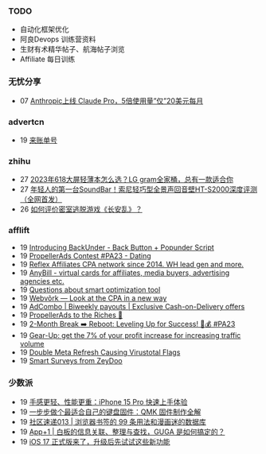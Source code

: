 ### TODO
-  自动化框架优化
-  阿良Devops 训练营资料
-  生财有术精华帖子、航海帖子浏览
-  Affiliate 每日训练

### 无忧分享
<!-- ruyo:START -->
-  07 [Anthropic上线 Claude Pro，5倍使用量”仅”20美元每月](https://51.ruyo.net/18472.html)<!-- ruyo:END -->

### advertcn
<!-- advertcn:START -->
-  19 [来账单号](https://www.advertcn.com/forum.php?mod=viewthread&tid=112170)<!-- advertcn:END -->

### zhihu
<!-- zhihu:START -->
-  27 [2023年618大屏轻薄本怎么选？LG gram全家桶，总有一款适合你](http://zhuanlan.zhihu.com/p/632641888?utm_campaign=rss&utm_medium=rss&utm_source=rss&utm_content=title)
-  27 [年轻人的第一台SoundBar！索尼轻巧型全景声回音壁HT-S2000深度评测（全网首发）](http://zhuanlan.zhihu.com/p/630990296?utm_campaign=rss&utm_medium=rss&utm_source=rss&utm_content=title)
-  26 [如何评价密室逃脱游戏《长安乱》？](http://www.zhihu.com/question/563950552/answer/3045961312?utm_campaign=rss&utm_medium=rss&utm_source=rss&utm_content=title)<!-- zhihu:END -->

### afflift
<!-- afflift:START -->
-  19 [Introducing BackUnder - Back Button + Popunder Script](https://afflift.com/f/threads/introducing-backunder-back-button-popunder-script.10073/)
-  19 [PropellerAds Contest #PA23 - Dating](https://afflift.com/f/threads/propellerads-contest-pa23-dating.11602/)
-  19 [Reflex Affiliates CPA network since 2014. WH lead gen and more.](https://afflift.com/f/threads/reflex-affiliates-cpa-network-since-2014-wh-lead-gen-and-more.7190/)
-  19 [AnyBill - virtual cards for affiliates, media buyers, advertising agencies etc.](https://afflift.com/f/threads/anybill-virtual-cards-for-affiliates-media-buyers-advertising-agencies-etc.11204/)
-  19 [Questions about smart optimization tool](https://afflift.com/f/threads/questions-about-smart-optimization-tool.11650/)
-  19 [Webvõrk — Look at the CPA in a new way](https://afflift.com/f/threads/webv%C3%B5rk-%E2%80%94-look-at-the-cpa-in-a-new-way.2820/)
-  19 [AdCombo | Biweekly payouts | Exclusive Cash-on-Delivery offers](https://afflift.com/f/threads/adcombo-biweekly-payouts-exclusive-cash-on-delivery-offers.3509/)
-  19 [PropellerAds to the Riches 🤑](https://afflift.com/f/threads/propellerads-to-the-riches-%F0%9F%A4%91.11567/)
-  19 [2-Month Break ➡️ Reboot: Leveling Up for Success! 💼💰 #PA23](https://afflift.com/f/threads/2-month-break-%E2%9E%A1%EF%B8%8F-reboot-leveling-up-for-success-%F0%9F%92%BC%F0%9F%92%B0-pa23.11560/)
-  19 [Gear-Up: get the 7% of your profit increase for increasing traffic volume](https://afflift.com/f/threads/gear-up-get-the-7-of-your-profit-increase-for-increasing-traffic-volume.11645/)
-  19 [Double Meta Refresh Causing Virustotal Flags](https://afflift.com/f/threads/double-meta-refresh-causing-virustotal-flags.11617/)
-  19 [Smart Surveys from ZeyDoo](https://afflift.com/f/threads/smart-surveys-from-zeydoo.10505/)<!-- afflift:END -->

### 少数派
<!-- sspai:START -->
-  19 [手感更轻、性能更重：iPhone 15 Pro 快速上手体验](https://sspai.com/post/83066)
-  19 [一步步做个最适合自己的键盘固件：QMK 固件制作全解](https://sspai.com/prime/story/qmk-firmware-tutorial)
-  19 [社区速递013 | 浏览器书签的 99 条用法和漫画迷的数据库](https://sspai.com/post/83052)
-  19 [App+1 | 白板的信息关联、整理与查找，GUGA 是如何搞定的？](https://sspai.com/post/82826)
-  19 [iOS 17 正式版来了，升级后先试试这些新功能](https://sspai.com/post/83015)<!-- sspai:END -->
